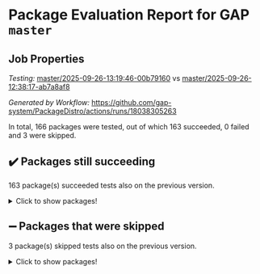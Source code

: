 # Package Evaluation Report for GAP `master`

## Job Properties

*Testing:* [master/2025-09-26-13:19:46-00b79160](https://github.com/gap-system/PackageDistro/blob/data/reports/master/2025-09-26-13:19:46-00b79160) vs [master/2025-09-26-12:38:17-ab7a8af8](https://github.com/gap-system/PackageDistro/blob/data/reports/master/2025-09-26-12:38:17-ab7a8af8)

*Generated by Workflow:* https://github.com/gap-system/PackageDistro/actions/runs/18038305263

In total, 166 packages were tested, out of which 163 succeeded, 0 failed and 3 were skipped.

## :heavy_check_mark: Packages still succeeding

163 package(s) succeeded tests also on the previous version.
<details><summary>Click to show packages!</summary>

- 4ti2interface 2024.11-01 [(success)](https://github.com/gap-system/PackageDistro/actions/runs/18038305263/job/51331179713)
- ace 5.7.0 [(success)](https://github.com/gap-system/PackageDistro/actions/runs/18038305263/job/51331179701)
- aclib 1.3.3 [(success)](https://github.com/gap-system/PackageDistro/actions/runs/18038305263/job/51331179732)
- agt 0.3.1 [(success)](https://github.com/gap-system/PackageDistro/actions/runs/18038305263/job/51331179723)
- alco 1.1.2 [(success)](https://github.com/gap-system/PackageDistro/actions/runs/18038305263/job/51331179709)
- alnuth 3.2.1 [(success)](https://github.com/gap-system/PackageDistro/actions/runs/18038305263/job/51331179714)
- anupq 3.3.2 [(success)](https://github.com/gap-system/PackageDistro/actions/runs/18038305263/job/51331179724)
- atlasrep 2.1.9 [(success)](https://github.com/gap-system/PackageDistro/actions/runs/18038305263/job/51331179718)
- autodoc 2025.05.09 [(success)](https://github.com/gap-system/PackageDistro/actions/runs/18038305263/job/51331179719)
- automata 1.16 [(success)](https://github.com/gap-system/PackageDistro/actions/runs/18038305263/job/51331179768)
- automgrp 1.3.3 [(success)](https://github.com/gap-system/PackageDistro/actions/runs/18038305263/job/51331179729)
- autpgrp 1.11.1 [(success)](https://github.com/gap-system/PackageDistro/actions/runs/18038305263/job/51331179733)
- cap 2025.09-04 [(success)](https://github.com/gap-system/PackageDistro/actions/runs/18038305263/job/51331179741)
- caratinterface 2.3.7 [(success)](https://github.com/gap-system/PackageDistro/actions/runs/18038305263/job/51331179731)
- cddinterface 2025.06.24 [(success)](https://github.com/gap-system/PackageDistro/actions/runs/18038305263/job/51331179734)
- circle 1.6.6 [(success)](https://github.com/gap-system/PackageDistro/actions/runs/18038305263/job/51331179774)
- classicpres 1.22 [(success)](https://github.com/gap-system/PackageDistro/actions/runs/18038305263/job/51331179745)
- cohomolo 1.6.11 [(success)](https://github.com/gap-system/PackageDistro/actions/runs/18038305263/job/51331179766)
- congruence 1.2.7 [(success)](https://github.com/gap-system/PackageDistro/actions/runs/18038305263/job/51331179742)
- corefreesub 0.6 [(success)](https://github.com/gap-system/PackageDistro/actions/runs/18038305263/job/51331179740)
- corelg 1.57 [(success)](https://github.com/gap-system/PackageDistro/actions/runs/18038305263/job/51331179738)
- crime 1.6 [(success)](https://github.com/gap-system/PackageDistro/actions/runs/18038305263/job/51331179753)
- crisp 1.4.8 [(success)](https://github.com/gap-system/PackageDistro/actions/runs/18038305263/job/51331179773)
- crypting 0.10.6 [(success)](https://github.com/gap-system/PackageDistro/actions/runs/18038305263/job/51331179761)
- cryst 4.1.30 [(success)](https://github.com/gap-system/PackageDistro/actions/runs/18038305263/job/51331179813)
- crystcat 1.1.10 [(success)](https://github.com/gap-system/PackageDistro/actions/runs/18038305263/job/51331179769)
- ctbllib 1.3.11 [(success)](https://github.com/gap-system/PackageDistro/actions/runs/18038305263/job/51331179795)
- cubefree 1.21 [(success)](https://github.com/gap-system/PackageDistro/actions/runs/18038305263/job/51331179788)
- curlinterface 2.4.2 [(success)](https://github.com/gap-system/PackageDistro/actions/runs/18038305263/job/51331179784)
- cvec 2.8.4 [(success)](https://github.com/gap-system/PackageDistro/actions/runs/18038305263/job/51331179777)
- datastructures 0.3.3 [(success)](https://github.com/gap-system/PackageDistro/actions/runs/18038305263/job/51331179818)
- deepthought 1.0.9 [(success)](https://github.com/gap-system/PackageDistro/actions/runs/18038305263/job/51331179794)
- design 1.8.2 [(success)](https://github.com/gap-system/PackageDistro/actions/runs/18038305263/job/51331179815)
- difsets 2.3.1 [(success)](https://github.com/gap-system/PackageDistro/actions/runs/18038305263/job/51331179824)
- digraphs 1.13.0 [(success)](https://github.com/gap-system/PackageDistro/actions/runs/18038305263/job/51331179801)
- edim 1.3.8 [(success)](https://github.com/gap-system/PackageDistro/actions/runs/18038305263/job/51331179796)
- example 4.4.1 [(success)](https://github.com/gap-system/PackageDistro/actions/runs/18038305263/job/51331179798)
- examplesforhomalg 2023.10-01 [(success)](https://github.com/gap-system/PackageDistro/actions/runs/18038305263/job/51331179819)
- factint 1.6.3 [(success)](https://github.com/gap-system/PackageDistro/actions/runs/18038305263/job/51331179811)
- ferret 1.0.15 [(success)](https://github.com/gap-system/PackageDistro/actions/runs/18038305263/job/51331179867)
- fga 1.5.0 [(success)](https://github.com/gap-system/PackageDistro/actions/runs/18038305263/job/51331179830)
- fining 1.5.6 [(success)](https://github.com/gap-system/PackageDistro/actions/runs/18038305263/job/51331179838)
- float 1.0.9 [(success)](https://github.com/gap-system/PackageDistro/actions/runs/18038305263/job/51331179845)
- format 1.4.4 [(success)](https://github.com/gap-system/PackageDistro/actions/runs/18038305263/job/51331179826)
- forms 1.2.13 [(success)](https://github.com/gap-system/PackageDistro/actions/runs/18038305263/job/51331179846)
- fplsa 1.2.7 [(success)](https://github.com/gap-system/PackageDistro/actions/runs/18038305263/job/51331179855)
- fr 2.4.13 [(success)](https://github.com/gap-system/PackageDistro/actions/runs/18038305263/job/51331179848)
- francy 2.0.3 [(success)](https://github.com/gap-system/PackageDistro/actions/runs/18038305263/job/51331179853)
- fwtree 1.3 [(success)](https://github.com/gap-system/PackageDistro/actions/runs/18038305263/job/51331179841)
- gapdoc 1.6.7 [(success)](https://github.com/gap-system/PackageDistro/actions/runs/18038305263/job/51331179829)
- gauss 2024.11-01 [(success)](https://github.com/gap-system/PackageDistro/actions/runs/18038305263/job/51331179831)
- gaussforhomalg 2024.08-01 [(success)](https://github.com/gap-system/PackageDistro/actions/runs/18038305263/job/51331179878)
- gbnp 1.1.0 [(success)](https://github.com/gap-system/PackageDistro/actions/runs/18038305263/job/51331179875)
- generalizedmorphismsforcap 2025.08-01 [(success)](https://github.com/gap-system/PackageDistro/actions/runs/18038305263/job/51331179854)
- genss 1.6.9 [(success)](https://github.com/gap-system/PackageDistro/actions/runs/18038305263/job/51331179872)
- gradedmodules 2024.12-01 [(success)](https://github.com/gap-system/PackageDistro/actions/runs/18038305263/job/51331179852)
- gradedringforhomalg 2024.07-01 [(success)](https://github.com/gap-system/PackageDistro/actions/runs/18038305263/job/51331179897)
- grape 4.9.3 [(success)](https://github.com/gap-system/PackageDistro/actions/runs/18038305263/job/51331179862)
- groupoids 1.79 [(success)](https://github.com/gap-system/PackageDistro/actions/runs/18038305263/job/51331179877)
- grpconst 2.6.5 [(success)](https://github.com/gap-system/PackageDistro/actions/runs/18038305263/job/51331179863)
- guarana 0.96.3 [(success)](https://github.com/gap-system/PackageDistro/actions/runs/18038305263/job/51331179881)
- guava 3.20 [(success)](https://github.com/gap-system/PackageDistro/actions/runs/18038305263/job/51331179905)
- hap 1.70 [(success)](https://github.com/gap-system/PackageDistro/actions/runs/18038305263/job/51331179947)
- hapcryst 0.1.15 [(success)](https://github.com/gap-system/PackageDistro/actions/runs/18038305263/job/51331179933)
- hecke 1.5.4 [(success)](https://github.com/gap-system/PackageDistro/actions/runs/18038305263/job/51331179937)
- help 4.0 [(success)](https://github.com/gap-system/PackageDistro/actions/runs/18038305263/job/51331179918)
- homalg 2024.01-01 [(success)](https://github.com/gap-system/PackageDistro/actions/runs/18038305263/job/51331179901)
- homalgtocas 2025.08-01 [(success)](https://github.com/gap-system/PackageDistro/actions/runs/18038305263/job/51331179990)
- ibnp 0.17 [(success)](https://github.com/gap-system/PackageDistro/actions/runs/18038305263/job/51331179924)
- idrel 2.48 [(success)](https://github.com/gap-system/PackageDistro/actions/runs/18038305263/job/51331179928)
- images 1.3.3 [(success)](https://github.com/gap-system/PackageDistro/actions/runs/18038305263/job/51331179969)
- inducereduce 1.1 [(success)](https://github.com/gap-system/PackageDistro/actions/runs/18038305263/job/51331179925)
- intpic 0.4.0 [(success)](https://github.com/gap-system/PackageDistro/actions/runs/18038305263/job/51331179956)
- io 4.9.3 [(success)](https://github.com/gap-system/PackageDistro/actions/runs/18038305263/job/51331179934)
- io_forhomalg 2023.02-04 [(success)](https://github.com/gap-system/PackageDistro/actions/runs/18038305263/job/51331179962)
- irredsol 1.4.4 [(success)](https://github.com/gap-system/PackageDistro/actions/runs/18038305263/job/51331179970)
- json 2.2.3 [(success)](https://github.com/gap-system/PackageDistro/actions/runs/18038305263/job/51331179932)
- jupyterkernel 1.5.1 [(success)](https://github.com/gap-system/PackageDistro/actions/runs/18038305263/job/51331179945)
- jupyterviz 1.5.6 [(success)](https://github.com/gap-system/PackageDistro/actions/runs/18038305263/job/51331180001)
- kan 1.37 [(success)](https://github.com/gap-system/PackageDistro/actions/runs/18038305263/job/51331180015)
- kbmag 1.5.11 [(success)](https://github.com/gap-system/PackageDistro/actions/runs/18038305263/job/51331179979)
- laguna 3.9.7 [(success)](https://github.com/gap-system/PackageDistro/actions/runs/18038305263/job/51331179965)
- liealgdb 2.3.0 [(success)](https://github.com/gap-system/PackageDistro/actions/runs/18038305263/job/51331179992)
- liepring 2.9.1 [(success)](https://github.com/gap-system/PackageDistro/actions/runs/18038305263/job/51331179998)
- liering 2.4.2 [(success)](https://github.com/gap-system/PackageDistro/actions/runs/18038305263/job/51331179941)
- linearalgebraforcap 2025.09-01 [(success)](https://github.com/gap-system/PackageDistro/actions/runs/18038305263/job/51331179957)
- lins 0.9 [(success)](https://github.com/gap-system/PackageDistro/actions/runs/18038305263/job/51331179960)
- localizeringforhomalg 2023.10-01 [(success)](https://github.com/gap-system/PackageDistro/actions/runs/18038305263/job/51331179986)
- loops 3.4.4 [(success)](https://github.com/gap-system/PackageDistro/actions/runs/18038305263/job/51331179972)
- lpres 1.1.1 [(success)](https://github.com/gap-system/PackageDistro/actions/runs/18038305263/job/51331179967)
- majoranaalgebras 1.5.2 [(success)](https://github.com/gap-system/PackageDistro/actions/runs/18038305263/job/51331179993)
- mapclass 1.4.6 [(success)](https://github.com/gap-system/PackageDistro/actions/runs/18038305263/job/51331179994)
- matgrp 0.72 [(success)](https://github.com/gap-system/PackageDistro/actions/runs/18038305263/job/51331179985)
- matricesforhomalg 2025.09-01 [(success)](https://github.com/gap-system/PackageDistro/actions/runs/18038305263/job/51331179991)
- modisom 3.0.0 [(success)](https://github.com/gap-system/PackageDistro/actions/runs/18038305263/job/51331180023)
- modulepresentationsforcap 2025.09-01 [(success)](https://github.com/gap-system/PackageDistro/actions/runs/18038305263/job/51331180013)
- modules 2024.12-01 [(success)](https://github.com/gap-system/PackageDistro/actions/runs/18038305263/job/51331180027)
- monoidalcategories 2025.08-02 [(success)](https://github.com/gap-system/PackageDistro/actions/runs/18038305263/job/51331180045)
- nconvex 2024.12-01 [(success)](https://github.com/gap-system/PackageDistro/actions/runs/18038305263/job/51331180007)
- nilmat 1.4.2 [(success)](https://github.com/gap-system/PackageDistro/actions/runs/18038305263/job/51331180060)
- nock 1.5 [(success)](https://github.com/gap-system/PackageDistro/actions/runs/18038305263/job/51331180106)
- normalizinterface 1.4.1 [(success)](https://github.com/gap-system/PackageDistro/actions/runs/18038305263/job/51331180070)
- nq 2.5.11 [(success)](https://github.com/gap-system/PackageDistro/actions/runs/18038305263/job/51331180032)
- numericalsgps 1.4.0 [(success)](https://github.com/gap-system/PackageDistro/actions/runs/18038305263/job/51331180113)
- openmath 11.5.3 [(success)](https://github.com/gap-system/PackageDistro/actions/runs/18038305263/job/51331180044)
- orb 5.0.1 [(success)](https://github.com/gap-system/PackageDistro/actions/runs/18038305263/job/51331180041)
- packagemanager 1.6.3 [(success)](https://github.com/gap-system/PackageDistro/actions/runs/18038305263/job/51331180074)
- patternclass 2.4.5 [(success)](https://github.com/gap-system/PackageDistro/actions/runs/18038305263/job/51331180063)
- permut 2.0.5 [(success)](https://github.com/gap-system/PackageDistro/actions/runs/18038305263/job/51331180034)
- polenta 1.3.11 [(success)](https://github.com/gap-system/PackageDistro/actions/runs/18038305263/job/51331180108)
- polycyclic 2.17 [(success)](https://github.com/gap-system/PackageDistro/actions/runs/18038305263/job/51331180067)
- polymaking 0.8.7 [(success)](https://github.com/gap-system/PackageDistro/actions/runs/18038305263/job/51331180052)
- primgrp 4.0.1 [(success)](https://github.com/gap-system/PackageDistro/actions/runs/18038305263/job/51331180058)
- profiling 2.6.2 [(success)](https://github.com/gap-system/PackageDistro/actions/runs/18038305263/job/51331180054)
- qdistrnd 0.9.5 [(success)](https://github.com/gap-system/PackageDistro/actions/runs/18038305263/job/51331180066)
- qpa 1.35 [(success)](https://github.com/gap-system/PackageDistro/actions/runs/18038305263/job/51331180094)
- quagroup 1.8.4 [(success)](https://github.com/gap-system/PackageDistro/actions/runs/18038305263/job/51331180078)
- radiroot 2.9 [(success)](https://github.com/gap-system/PackageDistro/actions/runs/18038305263/job/51331180093)
- rcwa 4.8.0 [(success)](https://github.com/gap-system/PackageDistro/actions/runs/18038305263/job/51331180092)
- rds 1.9 [(success)](https://github.com/gap-system/PackageDistro/actions/runs/18038305263/job/51331180068)
- recog 1.4.4 [(success)](https://github.com/gap-system/PackageDistro/actions/runs/18038305263/job/51331180065)
- repndecomp 1.3.1 [(success)](https://github.com/gap-system/PackageDistro/actions/runs/18038305263/job/51331180155)
- repsn 3.1.2 [(success)](https://github.com/gap-system/PackageDistro/actions/runs/18038305263/job/51331180077)
- resclasses 4.7.4 [(success)](https://github.com/gap-system/PackageDistro/actions/runs/18038305263/job/51331180103)
- ringsforhomalg 2024.11-02 [(success)](https://github.com/gap-system/PackageDistro/actions/runs/18038305263/job/51331180090)
- sco 2023.08-01 [(success)](https://github.com/gap-system/PackageDistro/actions/runs/18038305263/job/51331180122)
- scscp 2.4.4 [(success)](https://github.com/gap-system/PackageDistro/actions/runs/18038305263/job/51331180080)
- semigroups 5.5.4 [(success)](https://github.com/gap-system/PackageDistro/actions/runs/18038305263/job/51331180104)
- sglppow 2.4 [(success)](https://github.com/gap-system/PackageDistro/actions/runs/18038305263/job/51331180072)
- sgpviz 0.999.6 [(success)](https://github.com/gap-system/PackageDistro/actions/runs/18038305263/job/51331180096)
- simpcomp 2.1.14 [(success)](https://github.com/gap-system/PackageDistro/actions/runs/18038305263/job/51331180119)
- singular 2025.08.26 [(success)](https://github.com/gap-system/PackageDistro/actions/runs/18038305263/job/51331180134)
- sl2reps 1.1 [(success)](https://github.com/gap-system/PackageDistro/actions/runs/18038305263/job/51331180114)
- sla 1.6.2 [(success)](https://github.com/gap-system/PackageDistro/actions/runs/18038305263/job/51331180257)
- smallantimagmas 0.5.1 [(success)](https://github.com/gap-system/PackageDistro/actions/runs/18038305263/job/51331180146)
- smallclassnr 1.4.1 [(success)](https://github.com/gap-system/PackageDistro/actions/runs/18038305263/job/51331180153)
- smallgrp 1.5.4 [(success)](https://github.com/gap-system/PackageDistro/actions/runs/18038305263/job/51331180224)
- smallsemi 0.7.2 [(success)](https://github.com/gap-system/PackageDistro/actions/runs/18038305263/job/51331180181)
- sonata 2.9.7 [(success)](https://github.com/gap-system/PackageDistro/actions/runs/18038305263/job/51331180175)
- sophus 1.27 [(success)](https://github.com/gap-system/PackageDistro/actions/runs/18038305263/job/51331180201)
- sotgrps 1.3 [(success)](https://github.com/gap-system/PackageDistro/actions/runs/18038305263/job/51331180173)
- spinsym 1.5.2 [(success)](https://github.com/gap-system/PackageDistro/actions/runs/18038305263/job/51331180158)
- standardff 1.0 [(success)](https://github.com/gap-system/PackageDistro/actions/runs/18038305263/job/51331180154)
- symbcompcc 1.3.2 [(success)](https://github.com/gap-system/PackageDistro/actions/runs/18038305263/job/51331180200)
- thelma 1.3 [(success)](https://github.com/gap-system/PackageDistro/actions/runs/18038305263/job/51331180229)
- tomlib 1.2.11 [(success)](https://github.com/gap-system/PackageDistro/actions/runs/18038305263/job/51331180150)
- toolsforhomalg 2025.05-01 [(success)](https://github.com/gap-system/PackageDistro/actions/runs/18038305263/job/51331180168)
- toric 1.9.6 [(success)](https://github.com/gap-system/PackageDistro/actions/runs/18038305263/job/51331180222)
- transgrp 3.6.5 [(success)](https://github.com/gap-system/PackageDistro/actions/runs/18038305263/job/51331180301)
- twistedconjugacy 3.1.0 [(success)](https://github.com/gap-system/PackageDistro/actions/runs/18038305263/job/51331180192)
- typeset 1.2.3 [(success)](https://github.com/gap-system/PackageDistro/actions/runs/18038305263/job/51331180223)
- ugaly 4.1.3 [(success)](https://github.com/gap-system/PackageDistro/actions/runs/18038305263/job/51331180199)
- unipot 1.6 [(success)](https://github.com/gap-system/PackageDistro/actions/runs/18038305263/job/51331180187)
- unitlib 5.0.0 [(success)](https://github.com/gap-system/PackageDistro/actions/runs/18038305263/job/51331180185)
- utils 0.92 [(success)](https://github.com/gap-system/PackageDistro/actions/runs/18038305263/job/51331180268)
- uuid 0.7 [(success)](https://github.com/gap-system/PackageDistro/actions/runs/18038305263/job/51331180232)
- walrus 0.9991 [(success)](https://github.com/gap-system/PackageDistro/actions/runs/18038305263/job/51331180193)
- wedderga 4.11.1 [(success)](https://github.com/gap-system/PackageDistro/actions/runs/18038305263/job/51331180218)
- wpe 0.8 [(success)](https://github.com/gap-system/PackageDistro/actions/runs/18038305263/job/51331180215)
- xmod 2.95 [(success)](https://github.com/gap-system/PackageDistro/actions/runs/18038305263/job/51331180221)
- xmodalg 1.32 [(success)](https://github.com/gap-system/PackageDistro/actions/runs/18038305263/job/51331180203)
- yangbaxter 0.10.7 [(success)](https://github.com/gap-system/PackageDistro/actions/runs/18038305263/job/51331180184)
- zeromqinterface 0.17 [(success)](https://github.com/gap-system/PackageDistro/actions/runs/18038305263/job/51331180190)
</details>

## :heavy_minus_sign: Packages that were skipped

3 package(s) skipped tests also on the previous version.
<details><summary>Click to show packages!</summary>

- browse 1.8.21 [(skipped)](https://github.com/gap-system/PackageDistro/actions/runs/18038305263/job/51330397700)
- itc 1.5.1 [(skipped)](https://github.com/gap-system/PackageDistro/actions/runs/18038305263/job/51330397700)
- xgap 4.33 [(skipped)](https://github.com/gap-system/PackageDistro/actions/runs/18038305263/job/51330397700)
</details>

